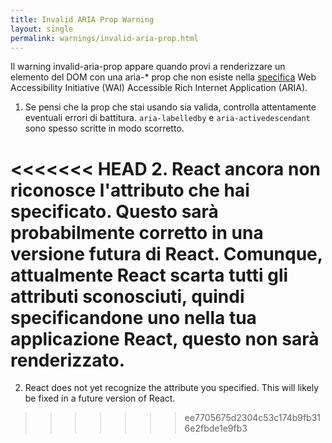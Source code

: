 ```yaml
---
title: Invalid ARIA Prop Warning
layout: single
permalink: warnings/invalid-aria-prop.html
---
```


Il warning invalid-aria-prop appare quando provi a renderizzare un elemento del DOM con una aria-* prop che non esiste nella [specifica](https://www.w3.org/TR/wai-aria-1.1/#states_and_properties) Web Accessibility Initiative (WAI) Accessible Rich Internet Application (ARIA).

1. Se pensi che la prop che stai usando sia valida, controlla attentamente eventuali errori di battitura. `aria-labelledby` e `aria-activedescendant` sono spesso scritte in modo scorretto.

<<<<<<< HEAD
2. React ancora non riconosce l'attributo che hai specificato. Questo sarà probabilmente corretto in una versione futura di React. Comunque, attualmente React scarta tutti gli attributi sconosciuti, quindi specificandone uno nella tua applicazione React, questo non sarà renderizzato.
=======
2. React does not yet recognize the attribute you specified. This will likely be fixed in a future version of React.
>>>>>>> ee7705675d2304c53c174b9fb316e2fbde1e9fb3
